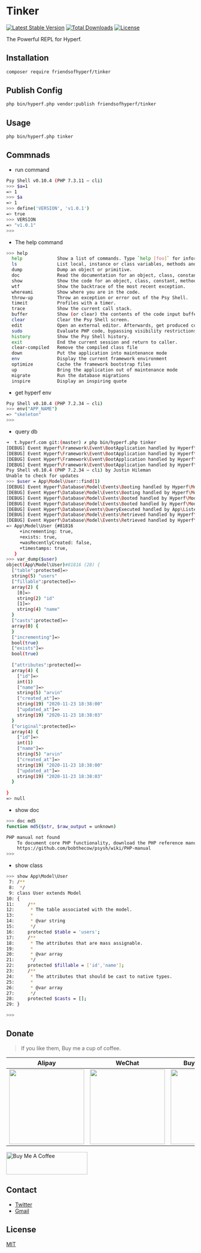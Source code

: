 # Tinker

[![Latest Stable Version](https://img.shields.io/packagist/v/friendsofhyperf/tinker)](https://packagist.org/packages/friendsofhyperf/tinker)
[![Total Downloads](https://img.shields.io/packagist/dt/friendsofhyperf/tinker)](https://packagist.org/packages/friendsofhyperf/tinker)
[![License](https://img.shields.io/packagist/l/friendsofhyperf/tinker)](https://github.com/friendsofhyperf/tinker)

The Powerful REPL for Hyperf.

## Installation

```bash
composer require friendsofhyperf/tinker
```

## Publish Config

```bash
php bin/hyperf.php vendor:publish friendsofhyperf/tinker
```

## Usage

```bash
php bin/hyperf.php tinker
```

## Commnads

* run command

````bash
Psy Shell v0.10.4 (PHP 7.3.11 — cli)
>>> $a=1
=> 1
>>> $a
=> 1
>>> define('VERSION', 'v1.0.1')
=> true
>>> VERSION
=> "v1.0.1"
>>>
````

* The help command

```bash
>>> help
  help             Show a list of commands. Type `help [foo]` for information about [foo].      Aliases: ?
  ls               List local, instance or class variables, methods and constants.              Aliases: dir
  dump             Dump an object or primitive.
  doc              Read the documentation for an object, class, constant, method or property.   Aliases: rtfm, man
  show             Show the code for an object, class, constant, method or property.
  wtf              Show the backtrace of the most recent exception.                             Aliases: last-exception, wtf?
  whereami         Show where you are in the code.
  throw-up         Throw an exception or error out of the Psy Shell.
  timeit           Profiles with a timer.
  trace            Show the current call stack.
  buffer           Show (or clear) the contents of the code input buffer.                       Aliases: buf
  clear            Clear the Psy Shell screen.
  edit             Open an external editor. Afterwards, get produced code in input buffer.
  sudo             Evaluate PHP code, bypassing visibility restrictions.
  history          Show the Psy Shell history.                                                  Aliases: hist
  exit             End the current session and return to caller.                                Aliases: quit, q
  clear-compiled   Remove the compiled class file
  down             Put the application into maintenance mode
  env              Display the current framework environment
  optimize         Cache the framework bootstrap files
  up               Bring the application out of maintenance mode
  migrate          Run the database migrations
  inspire          Display an inspiring quote
```

* get hyperf env

```bash
Psy Shell v0.10.4 (PHP 7.2.34 — cli)
>>> env("APP_NAME")
=> "skeleton"
>>>
```

* query db

```bash
➜  t.hyperf.com git:(master) ✗ php bin/hyperf.php tinker
[DEBUG] Event Hyperf\Framework\Event\BootApplication handled by Hyperf\Config\Listener\RegisterPropertyHandlerListener listener.
[DEBUG] Event Hyperf\Framework\Event\BootApplication handled by Hyperf\Paginator\Listener\PageResolverListener listener.
[DEBUG] Event Hyperf\Framework\Event\BootApplication handled by Hyperf\ExceptionHandler\Listener\ExceptionHandlerListener listener.
[DEBUG] Event Hyperf\Framework\Event\BootApplication handled by Hyperf\DbConnection\Listener\RegisterConnectionResolverListener listener.
Psy Shell v0.10.4 (PHP 7.2.34 — cli) by Justin Hileman
Unable to check for updates
>>> $user = App\Model\User::find(1)
[DEBUG] Event Hyperf\Database\Model\Events\Booting handled by Hyperf\ModelListener\Listener\ModelHookEventListener listener.
[DEBUG] Event Hyperf\Database\Model\Events\Booting handled by Hyperf\ModelListener\Listener\ModelEventListener listener.
[DEBUG] Event Hyperf\Database\Model\Events\Booted handled by Hyperf\ModelListener\Listener\ModelHookEventListener listener.
[DEBUG] Event Hyperf\Database\Model\Events\Booted handled by Hyperf\ModelListener\Listener\ModelEventListener listener.
[DEBUG] Event Hyperf\Database\Events\QueryExecuted handled by App\Listener\DbQueryExecutedListener listener.
[DEBUG] Event Hyperf\Database\Model\Events\Retrieved handled by Hyperf\ModelListener\Listener\ModelHookEventListener listener.
[DEBUG] Event Hyperf\Database\Model\Events\Retrieved handled by Hyperf\ModelListener\Listener\ModelEventListener listener.
=> App\Model\User {#81816
     +incrementing: true,
     +exists: true,
     +wasRecentlyCreated: false,
     +timestamps: true,
   }
>>> var_dump($user)
object(App\Model\User)#81816 (28) {
  ["table":protected]=>
  string(5) "users"
  ["fillable":protected]=>
  array(2) {
    [0]=>
    string(2) "id"
    [1]=>
    string(4) "name"
  }
  ["casts":protected]=>
  array(0) {
  }
  ["incrementing"]=>
  bool(true)
  ["exists"]=>
  bool(true)
 
  ["attributes":protected]=>
  array(4) {
    ["id"]=>
    int(1)
    ["name"]=>
    string(5) "arvin"
    ["created_at"]=>
    string(19) "2020-11-23 18:38:00"
    ["updated_at"]=>
    string(19) "2020-11-23 18:38:03"
  }
  ["original":protected]=>
  array(4) {
    ["id"]=>
    int(1)
    ["name"]=>
    string(5) "arvin"
    ["created_at"]=>
    string(19) "2020-11-23 18:38:00"
    ["updated_at"]=>
    string(19) "2020-11-23 18:38:03"
  }
  
}
=> null
```

* show doc

```bash
>>> doc md5
function md5($str, $raw_output = unknown)

PHP manual not found
    To document core PHP functionality, download the PHP reference manual:
    https://github.com/bobthecow/psysh/wiki/PHP-manual
>>>
```

* show class

```bash
>>> show App\Model\User
 7: /**
 8:  */
 9: class User extends Model
10: {
11:     /**
12:      * The table associated with the model.
13:      *
14:      * @var string
15:      */
16:     protected $table = 'users';
17:     /**
18:      * The attributes that are mass assignable.
19:      *
20:      * @var array
21:      */
22:     protected $fillable = ['id','name'];
23:     /**
24:      * The attributes that should be cast to native types.
25:      *
26:      * @var array
27:      */
28:     protected $casts = [];
29: }

>>>
```

## Donate

> If you like them, Buy me a cup of coffee.

| Alipay | WeChat | Buy Me A Coffee |
|  ----  |  ----  |  ----  |
| <img src="https://hdj.me/images/alipay-min.jpg" width="200" height="200" />  | <img src="https://hdj.me/images/wechat-pay-min.jpg" width="200" height="200" /> | <img src="https://hdj.me/images/bmc_qr.png" width="200" height="200" /> |

<a href="https://www.buymeacoffee.com/huangdijiag" target="_blank"><img src="https://cdn.buymeacoffee.com/buttons/v2/default-yellow.png" alt="Buy Me A Coffee" style="height: 60px !important;width: 217px !important;" ></a>

## Contact

- [Twitter](https://twitter.com/huangdijia)
- [Gmail](mailto:huangdijia@gmail.com)

## License

[MIT](LICENSE)

